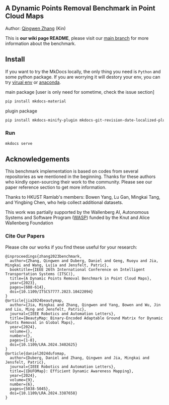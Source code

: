 A Dynamic Points Removal Benchmark in Point Cloud Maps
---

Author: [Qingwen Zhang](http://kin-zhang.github.io) (Kin)

This is **our wiki page README**, please visit our [main branch](https://github.com/KTH-RPL/DynamicMap_Benchmark) for more information about the benchmark.

## Install

If you want to try the MkDocs locally, the only thing you need is `Python` and some python package. If you are worrying it will destory your env, you can try [virual env](https://docs.python.org/3/library/venv.html) or [anaconda](https://www.anaconda.com/).


main package [user is only need for sometime, check the issue section]
```bash
pip install mkdocs-material
```

plugin package
```bash
pip install mkdocs-minify-plugin mkdocs-git-revision-date-localized-plugin mkdocs-git-authors-plugin mkdocs-video
```

### Run
```bash
mkdocs serve
```

## Acknowledgements

This benchmark implementation is based on codes from several repositories as we mentioned in the beginning. Thanks for these authors who kindly open-sourcing their work to the community. Please see our paper reference section to get more information.

Thanks to HKUST Ramlab's members: Bowen Yang, Lu Gan, Mingkai Tang, and Yingbing Chen, who help collect additional datasets.

This work was partially supported by the Wallenberg AI, Autonomous Systems and Software Program ([WASP](https://wasp-sweden.org/)) funded by the Knut and Alice Wallenberg Foundation

### Cite Our Papers

Please cite our works if you find these useful for your research:

```
@inproceedings{zhang2023benchmark,
  author={Zhang, Qingwen and Duberg, Daniel and Geng, Ruoyu and Jia, Mingkai and Wang, Lujia and Jensfelt, Patric},
  booktitle={IEEE 26th International Conference on Intelligent Transportation Systems (ITSC)}, 
  title={A Dynamic Points Removal Benchmark in Point Cloud Maps}, 
  year={2023},
  pages={608-614},
  doi={10.1109/ITSC57777.2023.10422094}
}
@article{jia2024beautymap,
  author={Jia, Mingkai and Zhang, Qingwen and Yang, Bowen and Wu, Jin and Liu, Ming and Jensfelt, Patric},
  journal={IEEE Robotics and Automation Letters}, 
  title={BeautyMap: Binary-Encoded Adaptable Ground Matrix for Dynamic Points Removal in Global Maps}, 
  year={2024},
  volume={},
  number={},
  pages={1-8},
  doi={10.1109/LRA.2024.3402625}
}
@article{daniel2024dufomap,
  author={Duberg, Daniel and Zhang, Qingwen and Jia, Mingkai and Jensfelt, Patric},
  journal={IEEE Robotics and Automation Letters}, 
  title={{DUFOMap}: Efficient Dynamic Awareness Mapping}, 
  year={2024},
  volume={9},
  number={6},
  pages={5038-5045},
  doi={10.1109/LRA.2024.3387658}
}
```
